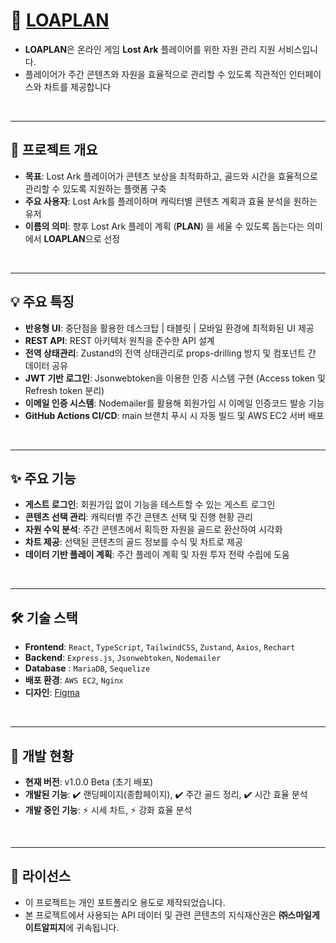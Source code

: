 # 🐝 [LOAPLAN](https://loaplan.com)

- **LOAPLAN**은 온라인 게임 **Lost Ark** 플레이어를 위한 자원 관리 지원 서비스입니다.  
- 플레이어가 주간 콘텐츠와 자원을 효율적으로 관리할 수 있도록 직관적인 인터페이스와 차트를 제공합니다

<br>

---


## 🚀 프로젝트 개요

* **목표**: Lost Ark 플레이어가 콘텐츠 보상을 최적화하고, 골드와 시간을 효율적으로 관리할 수 있도록 지원하는 플랫폼 구축
* **주요 사용자**: Lost Ark를 플레이하며 캐릭터별 콘텐츠 계획과 효율 분석을 원하는 유저
* **이름의 의미**: 향후 Lost Ark 플레이 계획 (**PLAN**) 을 세울 수 있도록 돕는다는 의미에서 **LOAPLAN**으로 선정

<br>

---

## 💡 주요 특징

* **반응형 UI**: 중단점을 활용한 데스크탑 | 태블릿 | 모바일 환경에 최적화된 UI 제공
* **REST API**: REST 아키텍처 원칙을 준수한 API 설계
* **전역 상태관리**: Zustand의 전역 상태관리로 props-drilling 방지 및 컴포넌트 간 데이터 공유 
* **JWT 기반 로그인**: Jsonwebtoken을 이용한 인증 시스템 구현 (Access token 및 Refresh token 분리)
* **이메일 인증 시스템**: Nodemailer를 활용해 회원가입 시 이메일 인증코드 발송 기능
* **GitHub Actions CI/CD**: main 브랜치 푸시 시 자동 빌드 및 AWS EC2 서버 배포

<br>

---

## ✨ 주요 기능

* **게스트 로그인**: 회원가입 없이 기능을 테스트할 수 있는 게스트 로그인
* **콘텐츠 선택 관리**: 캐릭터별 주간 콘텐츠 선택 및 진행 현황 관리
* **자원 수익 분석**: 주간 콘텐츠에서 획득한 자원을 골드로 환산하여 시각화
* **차트 제공**: 선택된 콘텐츠의 골드 정보를 수식 및 차트로 제공
* **데이터 기반 플레이 계획**: 주간 플레이 계획 및 자원 투자 전략 수립에 도움

<br>

---

## 🛠️ 기술 스택

* **Frontend**: `React`, `TypeScript`, `TailwindCSS`, `Zustand`, `Axios`, `Rechart`
* **Backend**: `Express.js`, `Jsonwebtoken`, `Nodemailer`
* **Database** : `MariaDB`, `Sequelize`
* **배포 환경**: `AWS EC2`, `Nginx`
* **디자인**: [Figma](https://www.figma.com/design/qzABw5547sycZqPFMvSD1y/LOAPLAN?node-id=0-1&p=f&t=M012MYaLKJtmYyHb-0)

<br>

---

## 📌 개발 현황

* **현재 버전**: v1.0.0 Beta (초기 배포)
* **개발된 기능**: ✔️ 랜딩페이지(종합페이지), ✔️ 주간 골드 정리, ✔️ 시간 효율 분석
* **개발 중인 기능**: ⚡ 시세 차트, ⚡ 강화 효율 분석

<br>

---

## 📝 라이선스

- 이 프로젝트는 개인 포트폴리오 용도로 제작되었습니다.
- 본 프로젝트에서 사용되는 API 데이터 및 관련 콘텐츠의 지식재산권은 **㈜스마일게이트알피지**에 귀속됩니다.
